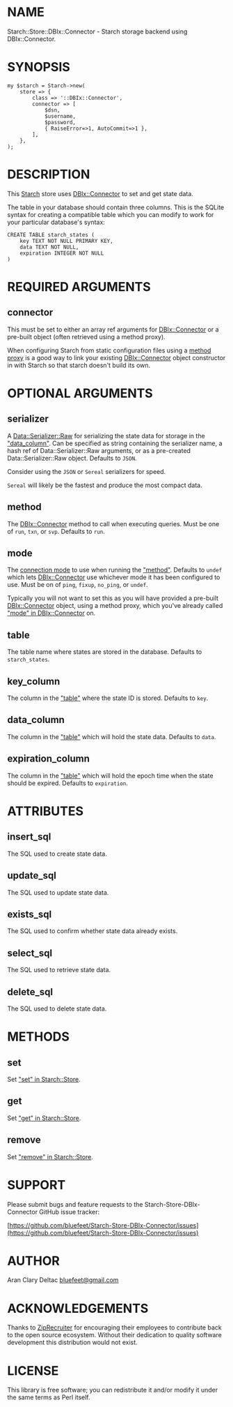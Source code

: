 # NAME

Starch::Store::DBIx::Connector - Starch storage backend using DBIx::Connector.

# SYNOPSIS

    my $starch = Starch->new(
        store => {
            class => '::DBIx::Connector',
            connector => [
                $dsn,
                $username,
                $password,
                { RaiseError=>1, AutoCommit=>1 },
            ],
        },
    );

# DESCRIPTION

This [Starch](https://metacpan.org/pod/Starch) store uses [DBIx::Connector](https://metacpan.org/pod/DBIx::Connector) to set and get state data.

The table in your database should contain three columns.  This
is the SQLite syntax for creating a compatible table which you
can modify to work for your particular database's syntax:

    CREATE TABLE starch_states (
        key TEXT NOT NULL PRIMARY KEY,
        data TEXT NOT NULL,
        expiration INTEGER NOT NULL
    )

# REQUIRED ARGUMENTS

## connector

This must be set to either an array ref arguments for [DBIx::Connector](https://metacpan.org/pod/DBIx::Connector)
or a pre-built object (often retrieved using a method proxy).

When configuring Starch from static configuration files using a
[method proxy](https://metacpan.org/pod/Starch#METHOD-PROXIES)
is a good way to link your existing [DBIx::Connector](https://metacpan.org/pod/DBIx::Connector) object
constructor in with Starch so that starch doesn't build its own.

# OPTIONAL ARGUMENTS

## serializer

A [Data::Serializer::Raw](https://metacpan.org/pod/Data::Serializer::Raw) for serializing the state data for storage
in the ["data\_column"](#data_column).  Can be specified as string containing the
serializer name, a hash ref of Data::Serializer::Raw arguments, or as a
pre-created Data::Serializer::Raw object.  Defaults to `JSON`.

Consider using the `JSON` or `Sereal` serializers for speed.

`Sereal` will likely be the fastest and produce the most compact data.

## method

The [DBIx::Connector](https://metacpan.org/pod/DBIx::Connector) method to call when executing queries.
Must be one of `run`, `txn`, or `svp`.  Defaults to `run`.

## mode

The [connection mode](https://metacpan.org/pod/DBIx::Connector#Connection-Modes) to use
when running the ["method"](#method).  Defaults to `undef` which lets
[DBIx::Connector](https://metacpan.org/pod/DBIx::Connector) use whichever mode it has been configured to use.
Must be on of `ping`, `fixup`, `no_ping`, or `undef`.

Typically you will not want to set this as you will have provided
a pre-built [DBIx::Connector](https://metacpan.org/pod/DBIx::Connector) object, using a method proxy, which
you've already called ["mode" in DBIx::Connector](https://metacpan.org/pod/DBIx::Connector#mode) on.

## table

The table name where states are stored in the database.
Defaults to `starch_states`.

## key\_column

The column in the ["table"](#table) where the state ID is stored.
Defaults to `key`.

## data\_column

The column in the ["table"](#table) which will hold the state
data.  Defaults to `data`.

## expiration\_column

The column in the ["table"](#table) which will hold the epoch time
when the state should be expired.  Defaults to `expiration`.

# ATTRIBUTES

## insert\_sql

The SQL used to create state data.

## update\_sql

The SQL used to update state data.

## exists\_sql

The SQL used to confirm whether state data already exists.

## select\_sql

The SQL used to retrieve state data.

## delete\_sql

The SQL used to delete state data.

# METHODS

## set

Set ["set" in Starch::Store](https://metacpan.org/pod/Starch::Store#set).

## get

Set ["get" in Starch::Store](https://metacpan.org/pod/Starch::Store#get).

## remove

Set ["remove" in Starch::Store](https://metacpan.org/pod/Starch::Store#remove).

# SUPPORT

Please submit bugs and feature requests to the
Starch-Store-DBIx-Connector GitHub issue tracker:

[https://github.com/bluefeet/Starch-Store-DBIx-Connector/issues](https://github.com/bluefeet/Starch-Store-DBIx-Connector/issues)

# AUTHOR

Aran Clary Deltac <bluefeet@gmail.com>

# ACKNOWLEDGEMENTS

Thanks to [ZipRecruiter](https://www.ziprecruiter.com/)
for encouraging their employees to contribute back to the open
source ecosystem.  Without their dedication to quality software
development this distribution would not exist.

# LICENSE

This library is free software; you can redistribute it and/or modify
it under the same terms as Perl itself.
